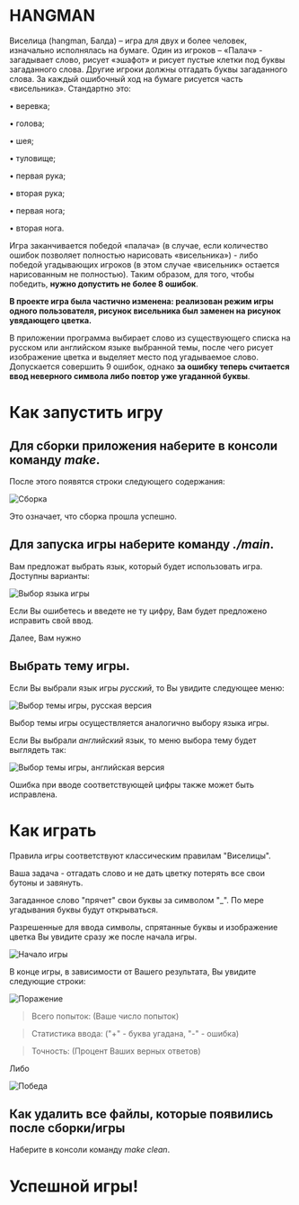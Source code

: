 # HANGMAN
Виселица (hangman, Балда) – игра для двух и более человек, изначально исполнялась на бумаге. Один из игроков – «Палач» - загадывает слово, рисует
«эшафот» и рисует пустые клетки под буквы загаданного слова. Другие игроки должны отгадать буквы загаданного слова. За каждый ошибочный ход на
бумаге рисуется часть «висельника». Стандартно это:

• веревка;

• голова;

• шея;

• туловище;

• первая рука;

• вторая рука;

• первая нога;

• вторая нога.

Игра заканчивается победой «палача» (в случае, если количество ошибок позволяет полностью нарисовать «висельника») - либо победой угадывающих
игроков (в этом случае «висельник» остается нарисованным не полностью). Таким образом, для того, чтобы победить, **нужно допустить не более 8 ошибок**.

**В проекте игра была частично изменена: реализован режим игры одного пользователя, рисунок висельника был заменен на рисунок увядающего цветка.**

В приложении программа выбирает слово из существующего списка на русском или английском языке выбранной темы, после чего рисует изображение цветка и выделяет место под угадываемое слово. 
Допускается совершить 9 ошибок, однако **за ошибку теперь считается ввод неверного символа либо повтор уже угаданной буквы**.

# Как запустить игру

## Для сборки приложения наберите в консоли команду _make_. 

После этого появятся строки следующего содержания:

![Сборка](https://user-images.githubusercontent.com/107228836/197390259-de3bb861-e314-4f7d-ab43-df6239ef0b4c.png)

Это означает, что сборка прошла успешно. 

## Для запуска игры наберите команду _./main_. 

Вам предложат выбрать язык, который будет использовать игра. Доступны варианты:

![Выбор языка игры](https://user-images.githubusercontent.com/107228836/197390109-30b1a111-2950-41e8-a55a-215c00b13126.png)

Если Вы ошибетесь и введете не ту цифру, Вам будет предложено исправить свой ввод.

Далее, Вам нужно 
## Выбрать тему игры. 

Если Вы выбрали язык игры _русский_, то Вы увидите следующее меню:

![Выбор темы игры, русская версия](https://user-images.githubusercontent.com/107228836/197390127-8b40bf31-ba0a-44db-8f1f-5b6fcb927488.png)

Выбор темы игры осуществляется аналогично выбору языка игры. 

Если Вы выбрали _английский_ язык, то меню выбора тему будет выглядеть так:

![Выбор темы игры, английская версия](https://user-images.githubusercontent.com/107228836/197390159-e3d6bc0e-ee7c-41f0-8783-9d7fbeb05077.png)

Ошибка при вводе соответствующей цифры также может быть исправлена.

# Как играть

Правила игры соответствуют классическим правилам "Виселицы". 

Ваша задача - отгадать слово и не дать цветку потерять все свои бутоны и завянуть. 

Загаданное слово "прячет" свои буквы за символом "_". По мере угадывания буквы будут открываться. 

Разрешенные для ввода символы, спрятанные буквы и изображение цветка Вы увидите сразу же после начала игры.

![Начало игры](https://user-images.githubusercontent.com/107228836/197390193-4b9d0a06-b544-4b2c-94ab-e08423187c9f.png)

В конце игры, в зависимости от Вашего результата, Вы увидите следующие строки:

![Поражение](https://user-images.githubusercontent.com/107228836/197390234-7c7d788c-f74f-4d10-baee-5b862a6f87d2.png)

> Всего попыток: (Ваше число попыток)

> Статистика ввода: ("+" - буква угадана, "-" - ошибка)

> Точность: (Процент Ваших верных ответов)

Либо

![Победа](https://user-images.githubusercontent.com/107228836/197390215-4f598b6e-9e04-4118-80ca-60a1da1475ae.png)

## Как удалить все файлы, которые появились после сборки/игры

Наберите в консоли команду _make clean_.


# Успешной игры!
